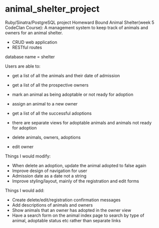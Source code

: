 # animal_shelter_project
Ruby/Sinatra/PostgreSQL project Homeward Bound Animal Shelter(week 5 CodeClan Course): A management system to keep track of animals and owners for an animal shelter.
- CRUD web application
- RESTful routes

database name = shelter

Users are able to:
- get a list of all the animals and their date of admission
- get a list of all the prospective owners
- mark an animal as being adoptable or not ready for adoption
- assign an animal to a new owner
- get a list of all the successful adoptions

- there are separate views for adoptable animals and animals not ready for adoption
- delete animals, owners, adoptions       
- edit owner 

Things I would modify:
- When delete an adoption, update the animal adopted to false again
- Improve design of navigation for user
- Admission date as a date not a string
- Improve styling/layout, mainly of the registration and edit forms

Things I would add:
- Create delete/edit/registration confirmation messages
- Add descriptions of animals and owners
- Show animals that an owner has adopted in the owner view
- Have a search form on the animal index page to search by type of animal, adoptable status etc rather than separate links



